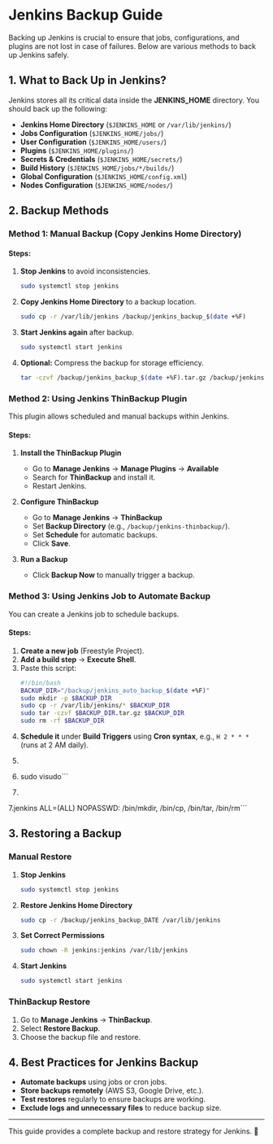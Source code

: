 # Jenkins Backup Guide

Backing up Jenkins is crucial to ensure that jobs, configurations, and plugins are not lost in case of failures. Below are various methods to back up Jenkins safely.

## 1. What to Back Up in Jenkins?
Jenkins stores all its critical data inside the **JENKINS_HOME** directory. You should back up the following:

- **Jenkins Home Directory** (`$JENKINS_HOME` or `/var/lib/jenkins/`)
- **Jobs Configuration** (`$JENKINS_HOME/jobs/`)
- **User Configuration** (`$JENKINS_HOME/users/`)
- **Plugins** (`$JENKINS_HOME/plugins/`)
- **Secrets & Credentials** (`$JENKINS_HOME/secrets/`)
- **Build History** (`$JENKINS_HOME/jobs/*/builds/`)
- **Global Configuration** (`$JENKINS_HOME/config.xml`)
- **Nodes Configuration** (`$JENKINS_HOME/nodes/`)

## 2. Backup Methods

### Method 1: Manual Backup (Copy Jenkins Home Directory)
#### Steps:
1. **Stop Jenkins** to avoid inconsistencies.
   ```bash
   sudo systemctl stop jenkins
   ```
2. **Copy Jenkins Home Directory** to a backup location.
   ```bash
   sudo cp -r /var/lib/jenkins /backup/jenkins_backup_$(date +%F)
   ```
3. **Start Jenkins again** after backup.
   ```bash
   sudo systemctl start jenkins
   ```
4. **Optional:** Compress the backup for storage efficiency.
   ```bash
   tar -czvf /backup/jenkins_backup_$(date +%F).tar.gz /backup/jenkins_backup_$(date +%F)
   ```

### Method 2: Using Jenkins ThinBackup Plugin
This plugin allows scheduled and manual backups within Jenkins.

#### Steps:
1. **Install the ThinBackup Plugin**
   - Go to **Manage Jenkins** → **Manage Plugins** → **Available**
   - Search for **ThinBackup** and install it.
   - Restart Jenkins.

2. **Configure ThinBackup**
   - Go to **Manage Jenkins** → **ThinBackup**
   - Set **Backup Directory** (e.g., `/backup/jenkins-thinbackup/`).
   - Set **Schedule** for automatic backups.
   - Click **Save**.

3. **Run a Backup**
   - Click **Backup Now** to manually trigger a backup.

### Method 3: Using Jenkins Job to Automate Backup
You can create a Jenkins job to schedule backups.

#### Steps:
1. **Create a new job** (Freestyle Project).
2. **Add a build step** → **Execute Shell**.
3. Paste this script:
   ```bash
   #!/bin/bash
   BACKUP_DIR="/backup/jenkins_auto_backup_$(date +%F)"
   sudo mkdir -p $BACKUP_DIR
   sudo cp -r /var/lib/jenkins/* $BACKUP_DIR
   sudo tar -czvf $BACKUP_DIR.tar.gz $BACKUP_DIR
   sudo rm -rf $BACKUP_DIR
   ```
4. **Schedule it** under **Build Triggers** using **Cron syntax**, e.g., `H 2 * * *` (runs at 2 AM daily).
5. ```bash
6. sudo visudo```
7.    ```bash
7.jenkins ALL=(ALL) NOPASSWD: /bin/mkdir, /bin/cp, /bin/tar, /bin/rm```


## 3. Restoring a Backup

### Manual Restore
1. **Stop Jenkins**
   ```bash
   sudo systemctl stop jenkins
   ```
2. **Restore Jenkins Home Directory**
   ```bash
   sudo cp -r /backup/jenkins_backup_DATE /var/lib/jenkins
   ```
3. **Set Correct Permissions**
   ```bash
   sudo chown -R jenkins:jenkins /var/lib/jenkins
   ```
4. **Start Jenkins**
   ```bash
   sudo systemctl start jenkins
   ```

### ThinBackup Restore
1. Go to **Manage Jenkins** → **ThinBackup**.
2. Select **Restore Backup**.
3. Choose the backup file and restore.

## 4. Best Practices for Jenkins Backup
- **Automate backups** using jobs or cron jobs.
- **Store backups remotely** (AWS S3, Google Drive, etc.).
- **Test restores** regularly to ensure backups are working.
- **Exclude logs and unnecessary files** to reduce backup size.

---

This guide provides a complete backup and restore strategy for Jenkins. 🚀
